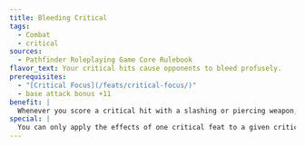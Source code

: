 ```yaml
---
title: Bleeding Critical
tags:
  - Combat
  - critical
sources:
  - Pathfinder Roleplaying Game Core Rulebook
flavor_text: Your critical hits cause opponents to bleed profusely.
prerequisites:
  - "[Critical Focus](/feats/critical-focus/)"
  - base attack bonus +11
benefit: |
  Whenever you score a critical hit with a slashing or piercing weapon, your opponent takes 2d6 points of bleed damage each round on his turn, in addition to the damage dealt by the critical hit. Bleed damage can be stopped by a DC 15 Heal skill check or through any magical healing. The effects of this feat stack.
special: |
  You can only apply the effects of one critical feat to a given critical hit unless you possess [Critical Mastery](/feats/critical-mastery/).
---
```


